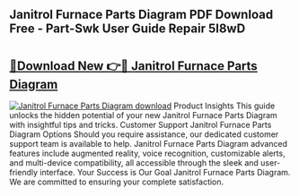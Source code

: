 ## Janitrol Furnace Parts Diagram PDF Download Free - Part-Swk User Guide Repair 5I8wD

# <h2><a href="http://dfuleur.blite.top/?on=Janitrol+Furnace+Parts+Diagram">🔗Download New 👉🔴 Janitrol Furnace Parts Diagram</a></h2>

[![Janitrol Furnace Parts Diagram download](https://i.imgur.com/lujVjoI.png)](http://dfuleur.blite.top/?on=Janitrol+Furnace+Parts+Diagram)
Product Insights This guide unlocks the hidden potential of your new Janitrol Furnace Parts Diagram with insightful tips and tricks. Customer Support Janitrol Furnace Parts Diagram Options Should you require assistance, our dedicated customer support team is available to help. Janitrol Furnace Parts Diagram advanced features include augmented reality, voice recognition, customizable alerts, and multi-device compatibility, all accessible through the sleek and user-friendly interface. Your Success is Our Goal Janitrol Furnace Parts Diagram. We are committed to ensuring your complete satisfaction.
